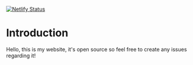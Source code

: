 [![Netlify Status](https://api.netlify.com/api/v1/badges/d6390d09-bfe8-496f-8dff-d1277ba1f30d/deploy-status)](https://app.netlify.com/sites/inspiring-raman-8e6e65/deploys)

# Introduction

Hello, this is my website, it's open source so feel free to create any issues regarding it!
